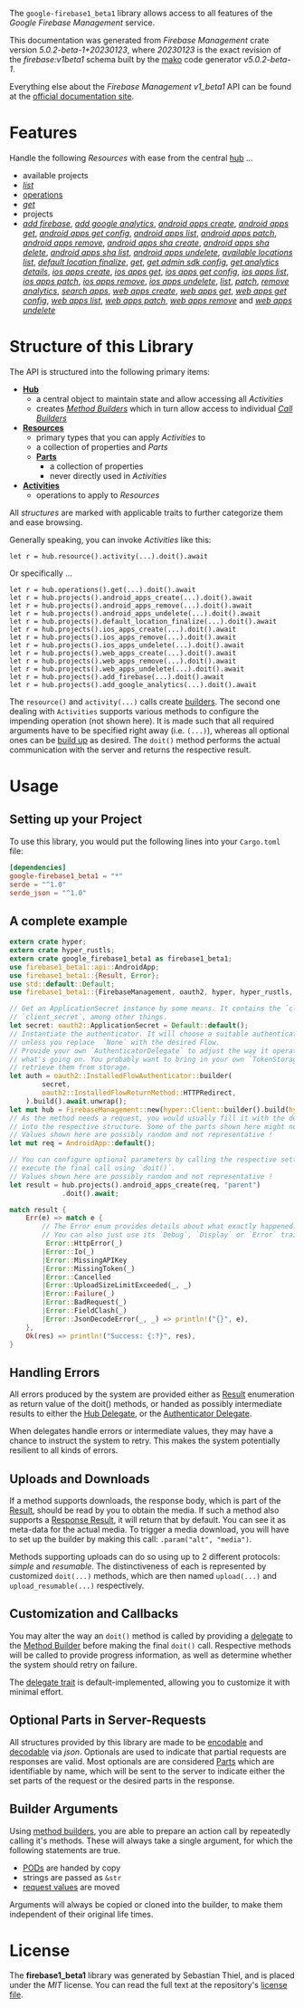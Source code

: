 <!---
DO NOT EDIT !
This file was generated automatically from 'src/generator/templates/api/README.md.mako'
DO NOT EDIT !
-->
The `google-firebase1_beta1` library allows access to all features of the *Google Firebase Management* service.

This documentation was generated from *Firebase Management* crate version *5.0.2-beta-1+20230123*, where *20230123* is the exact revision of the *firebase:v1beta1* schema built by the [mako](http://www.makotemplates.org/) code generator *v5.0.2-beta-1*.

Everything else about the *Firebase Management* *v1_beta1* API can be found at the
[official documentation site](https://firebase.google.com).
# Features

Handle the following *Resources* with ease from the central [hub](https://docs.rs/google-firebase1_beta1/5.0.2-beta-1+20230123/google_firebase1_beta1/FirebaseManagement) ... 

* available projects
 * [*list*](https://docs.rs/google-firebase1_beta1/5.0.2-beta-1+20230123/google_firebase1_beta1/api::AvailableProjectListCall)
* [operations](https://docs.rs/google-firebase1_beta1/5.0.2-beta-1+20230123/google_firebase1_beta1/api::Operation)
 * [*get*](https://docs.rs/google-firebase1_beta1/5.0.2-beta-1+20230123/google_firebase1_beta1/api::OperationGetCall)
* projects
 * [*add firebase*](https://docs.rs/google-firebase1_beta1/5.0.2-beta-1+20230123/google_firebase1_beta1/api::ProjectAddFirebaseCall), [*add google analytics*](https://docs.rs/google-firebase1_beta1/5.0.2-beta-1+20230123/google_firebase1_beta1/api::ProjectAddGoogleAnalyticCall), [*android apps create*](https://docs.rs/google-firebase1_beta1/5.0.2-beta-1+20230123/google_firebase1_beta1/api::ProjectAndroidAppCreateCall), [*android apps get*](https://docs.rs/google-firebase1_beta1/5.0.2-beta-1+20230123/google_firebase1_beta1/api::ProjectAndroidAppGetCall), [*android apps get config*](https://docs.rs/google-firebase1_beta1/5.0.2-beta-1+20230123/google_firebase1_beta1/api::ProjectAndroidAppGetConfigCall), [*android apps list*](https://docs.rs/google-firebase1_beta1/5.0.2-beta-1+20230123/google_firebase1_beta1/api::ProjectAndroidAppListCall), [*android apps patch*](https://docs.rs/google-firebase1_beta1/5.0.2-beta-1+20230123/google_firebase1_beta1/api::ProjectAndroidAppPatchCall), [*android apps remove*](https://docs.rs/google-firebase1_beta1/5.0.2-beta-1+20230123/google_firebase1_beta1/api::ProjectAndroidAppRemoveCall), [*android apps sha create*](https://docs.rs/google-firebase1_beta1/5.0.2-beta-1+20230123/google_firebase1_beta1/api::ProjectAndroidAppShaCreateCall), [*android apps sha delete*](https://docs.rs/google-firebase1_beta1/5.0.2-beta-1+20230123/google_firebase1_beta1/api::ProjectAndroidAppShaDeleteCall), [*android apps sha list*](https://docs.rs/google-firebase1_beta1/5.0.2-beta-1+20230123/google_firebase1_beta1/api::ProjectAndroidAppShaListCall), [*android apps undelete*](https://docs.rs/google-firebase1_beta1/5.0.2-beta-1+20230123/google_firebase1_beta1/api::ProjectAndroidAppUndeleteCall), [*available locations list*](https://docs.rs/google-firebase1_beta1/5.0.2-beta-1+20230123/google_firebase1_beta1/api::ProjectAvailableLocationListCall), [*default location finalize*](https://docs.rs/google-firebase1_beta1/5.0.2-beta-1+20230123/google_firebase1_beta1/api::ProjectDefaultLocationFinalizeCall), [*get*](https://docs.rs/google-firebase1_beta1/5.0.2-beta-1+20230123/google_firebase1_beta1/api::ProjectGetCall), [*get admin sdk config*](https://docs.rs/google-firebase1_beta1/5.0.2-beta-1+20230123/google_firebase1_beta1/api::ProjectGetAdminSdkConfigCall), [*get analytics details*](https://docs.rs/google-firebase1_beta1/5.0.2-beta-1+20230123/google_firebase1_beta1/api::ProjectGetAnalyticsDetailCall), [*ios apps create*](https://docs.rs/google-firebase1_beta1/5.0.2-beta-1+20230123/google_firebase1_beta1/api::ProjectIosAppCreateCall), [*ios apps get*](https://docs.rs/google-firebase1_beta1/5.0.2-beta-1+20230123/google_firebase1_beta1/api::ProjectIosAppGetCall), [*ios apps get config*](https://docs.rs/google-firebase1_beta1/5.0.2-beta-1+20230123/google_firebase1_beta1/api::ProjectIosAppGetConfigCall), [*ios apps list*](https://docs.rs/google-firebase1_beta1/5.0.2-beta-1+20230123/google_firebase1_beta1/api::ProjectIosAppListCall), [*ios apps patch*](https://docs.rs/google-firebase1_beta1/5.0.2-beta-1+20230123/google_firebase1_beta1/api::ProjectIosAppPatchCall), [*ios apps remove*](https://docs.rs/google-firebase1_beta1/5.0.2-beta-1+20230123/google_firebase1_beta1/api::ProjectIosAppRemoveCall), [*ios apps undelete*](https://docs.rs/google-firebase1_beta1/5.0.2-beta-1+20230123/google_firebase1_beta1/api::ProjectIosAppUndeleteCall), [*list*](https://docs.rs/google-firebase1_beta1/5.0.2-beta-1+20230123/google_firebase1_beta1/api::ProjectListCall), [*patch*](https://docs.rs/google-firebase1_beta1/5.0.2-beta-1+20230123/google_firebase1_beta1/api::ProjectPatchCall), [*remove analytics*](https://docs.rs/google-firebase1_beta1/5.0.2-beta-1+20230123/google_firebase1_beta1/api::ProjectRemoveAnalyticCall), [*search apps*](https://docs.rs/google-firebase1_beta1/5.0.2-beta-1+20230123/google_firebase1_beta1/api::ProjectSearchAppCall), [*web apps create*](https://docs.rs/google-firebase1_beta1/5.0.2-beta-1+20230123/google_firebase1_beta1/api::ProjectWebAppCreateCall), [*web apps get*](https://docs.rs/google-firebase1_beta1/5.0.2-beta-1+20230123/google_firebase1_beta1/api::ProjectWebAppGetCall), [*web apps get config*](https://docs.rs/google-firebase1_beta1/5.0.2-beta-1+20230123/google_firebase1_beta1/api::ProjectWebAppGetConfigCall), [*web apps list*](https://docs.rs/google-firebase1_beta1/5.0.2-beta-1+20230123/google_firebase1_beta1/api::ProjectWebAppListCall), [*web apps patch*](https://docs.rs/google-firebase1_beta1/5.0.2-beta-1+20230123/google_firebase1_beta1/api::ProjectWebAppPatchCall), [*web apps remove*](https://docs.rs/google-firebase1_beta1/5.0.2-beta-1+20230123/google_firebase1_beta1/api::ProjectWebAppRemoveCall) and [*web apps undelete*](https://docs.rs/google-firebase1_beta1/5.0.2-beta-1+20230123/google_firebase1_beta1/api::ProjectWebAppUndeleteCall)




# Structure of this Library

The API is structured into the following primary items:

* **[Hub](https://docs.rs/google-firebase1_beta1/5.0.2-beta-1+20230123/google_firebase1_beta1/FirebaseManagement)**
    * a central object to maintain state and allow accessing all *Activities*
    * creates [*Method Builders*](https://docs.rs/google-firebase1_beta1/5.0.2-beta-1+20230123/google_firebase1_beta1/client::MethodsBuilder) which in turn
      allow access to individual [*Call Builders*](https://docs.rs/google-firebase1_beta1/5.0.2-beta-1+20230123/google_firebase1_beta1/client::CallBuilder)
* **[Resources](https://docs.rs/google-firebase1_beta1/5.0.2-beta-1+20230123/google_firebase1_beta1/client::Resource)**
    * primary types that you can apply *Activities* to
    * a collection of properties and *Parts*
    * **[Parts](https://docs.rs/google-firebase1_beta1/5.0.2-beta-1+20230123/google_firebase1_beta1/client::Part)**
        * a collection of properties
        * never directly used in *Activities*
* **[Activities](https://docs.rs/google-firebase1_beta1/5.0.2-beta-1+20230123/google_firebase1_beta1/client::CallBuilder)**
    * operations to apply to *Resources*

All *structures* are marked with applicable traits to further categorize them and ease browsing.

Generally speaking, you can invoke *Activities* like this:

```Rust,ignore
let r = hub.resource().activity(...).doit().await
```

Or specifically ...

```ignore
let r = hub.operations().get(...).doit().await
let r = hub.projects().android_apps_create(...).doit().await
let r = hub.projects().android_apps_remove(...).doit().await
let r = hub.projects().android_apps_undelete(...).doit().await
let r = hub.projects().default_location_finalize(...).doit().await
let r = hub.projects().ios_apps_create(...).doit().await
let r = hub.projects().ios_apps_remove(...).doit().await
let r = hub.projects().ios_apps_undelete(...).doit().await
let r = hub.projects().web_apps_create(...).doit().await
let r = hub.projects().web_apps_remove(...).doit().await
let r = hub.projects().web_apps_undelete(...).doit().await
let r = hub.projects().add_firebase(...).doit().await
let r = hub.projects().add_google_analytics(...).doit().await
```

The `resource()` and `activity(...)` calls create [builders][builder-pattern]. The second one dealing with `Activities` 
supports various methods to configure the impending operation (not shown here). It is made such that all required arguments have to be 
specified right away (i.e. `(...)`), whereas all optional ones can be [build up][builder-pattern] as desired.
The `doit()` method performs the actual communication with the server and returns the respective result.

# Usage

## Setting up your Project

To use this library, you would put the following lines into your `Cargo.toml` file:

```toml
[dependencies]
google-firebase1_beta1 = "*"
serde = "^1.0"
serde_json = "^1.0"
```

## A complete example

```Rust
extern crate hyper;
extern crate hyper_rustls;
extern crate google_firebase1_beta1 as firebase1_beta1;
use firebase1_beta1::api::AndroidApp;
use firebase1_beta1::{Result, Error};
use std::default::Default;
use firebase1_beta1::{FirebaseManagement, oauth2, hyper, hyper_rustls, chrono, FieldMask};

// Get an ApplicationSecret instance by some means. It contains the `client_id` and 
// `client_secret`, among other things.
let secret: oauth2::ApplicationSecret = Default::default();
// Instantiate the authenticator. It will choose a suitable authentication flow for you, 
// unless you replace  `None` with the desired Flow.
// Provide your own `AuthenticatorDelegate` to adjust the way it operates and get feedback about 
// what's going on. You probably want to bring in your own `TokenStorage` to persist tokens and
// retrieve them from storage.
let auth = oauth2::InstalledFlowAuthenticator::builder(
        secret,
        oauth2::InstalledFlowReturnMethod::HTTPRedirect,
    ).build().await.unwrap();
let mut hub = FirebaseManagement::new(hyper::Client::builder().build(hyper_rustls::HttpsConnectorBuilder::new().with_native_roots().https_or_http().enable_http1().enable_http2().build()), auth);
// As the method needs a request, you would usually fill it with the desired information
// into the respective structure. Some of the parts shown here might not be applicable !
// Values shown here are possibly random and not representative !
let mut req = AndroidApp::default();

// You can configure optional parameters by calling the respective setters at will, and
// execute the final call using `doit()`.
// Values shown here are possibly random and not representative !
let result = hub.projects().android_apps_create(req, "parent")
             .doit().await;

match result {
    Err(e) => match e {
        // The Error enum provides details about what exactly happened.
        // You can also just use its `Debug`, `Display` or `Error` traits
         Error::HttpError(_)
        |Error::Io(_)
        |Error::MissingAPIKey
        |Error::MissingToken(_)
        |Error::Cancelled
        |Error::UploadSizeLimitExceeded(_, _)
        |Error::Failure(_)
        |Error::BadRequest(_)
        |Error::FieldClash(_)
        |Error::JsonDecodeError(_, _) => println!("{}", e),
    },
    Ok(res) => println!("Success: {:?}", res),
}

```
## Handling Errors

All errors produced by the system are provided either as [Result](https://docs.rs/google-firebase1_beta1/5.0.2-beta-1+20230123/google_firebase1_beta1/client::Result) enumeration as return value of
the doit() methods, or handed as possibly intermediate results to either the 
[Hub Delegate](https://docs.rs/google-firebase1_beta1/5.0.2-beta-1+20230123/google_firebase1_beta1/client::Delegate), or the [Authenticator Delegate](https://docs.rs/yup-oauth2/*/yup_oauth2/trait.AuthenticatorDelegate.html).

When delegates handle errors or intermediate values, they may have a chance to instruct the system to retry. This 
makes the system potentially resilient to all kinds of errors.

## Uploads and Downloads
If a method supports downloads, the response body, which is part of the [Result](https://docs.rs/google-firebase1_beta1/5.0.2-beta-1+20230123/google_firebase1_beta1/client::Result), should be
read by you to obtain the media.
If such a method also supports a [Response Result](https://docs.rs/google-firebase1_beta1/5.0.2-beta-1+20230123/google_firebase1_beta1/client::ResponseResult), it will return that by default.
You can see it as meta-data for the actual media. To trigger a media download, you will have to set up the builder by making
this call: `.param("alt", "media")`.

Methods supporting uploads can do so using up to 2 different protocols: 
*simple* and *resumable*. The distinctiveness of each is represented by customized 
`doit(...)` methods, which are then named `upload(...)` and `upload_resumable(...)` respectively.

## Customization and Callbacks

You may alter the way an `doit()` method is called by providing a [delegate](https://docs.rs/google-firebase1_beta1/5.0.2-beta-1+20230123/google_firebase1_beta1/client::Delegate) to the 
[Method Builder](https://docs.rs/google-firebase1_beta1/5.0.2-beta-1+20230123/google_firebase1_beta1/client::CallBuilder) before making the final `doit()` call. 
Respective methods will be called to provide progress information, as well as determine whether the system should 
retry on failure.

The [delegate trait](https://docs.rs/google-firebase1_beta1/5.0.2-beta-1+20230123/google_firebase1_beta1/client::Delegate) is default-implemented, allowing you to customize it with minimal effort.

## Optional Parts in Server-Requests

All structures provided by this library are made to be [encodable](https://docs.rs/google-firebase1_beta1/5.0.2-beta-1+20230123/google_firebase1_beta1/client::RequestValue) and 
[decodable](https://docs.rs/google-firebase1_beta1/5.0.2-beta-1+20230123/google_firebase1_beta1/client::ResponseResult) via *json*. Optionals are used to indicate that partial requests are responses 
are valid.
Most optionals are are considered [Parts](https://docs.rs/google-firebase1_beta1/5.0.2-beta-1+20230123/google_firebase1_beta1/client::Part) which are identifiable by name, which will be sent to 
the server to indicate either the set parts of the request or the desired parts in the response.

## Builder Arguments

Using [method builders](https://docs.rs/google-firebase1_beta1/5.0.2-beta-1+20230123/google_firebase1_beta1/client::CallBuilder), you are able to prepare an action call by repeatedly calling it's methods.
These will always take a single argument, for which the following statements are true.

* [PODs][wiki-pod] are handed by copy
* strings are passed as `&str`
* [request values](https://docs.rs/google-firebase1_beta1/5.0.2-beta-1+20230123/google_firebase1_beta1/client::RequestValue) are moved

Arguments will always be copied or cloned into the builder, to make them independent of their original life times.

[wiki-pod]: http://en.wikipedia.org/wiki/Plain_old_data_structure
[builder-pattern]: http://en.wikipedia.org/wiki/Builder_pattern
[google-go-api]: https://github.com/google/google-api-go-client

# License
The **firebase1_beta1** library was generated by Sebastian Thiel, and is placed 
under the *MIT* license.
You can read the full text at the repository's [license file][repo-license].

[repo-license]: https://github.com/Byron/google-apis-rsblob/main/LICENSE.md

